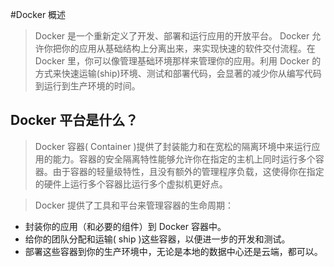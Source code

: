 #Docker 概述

>Docker 是一个重新定义了开发、部署和运行应用的开放平台。 Docker 允许你把你的应用从基础结构上分离出来，来实现快速的软件交付流程。在 Docker 里，你可以像管理基础环境那样来管理你的应用。利用 Docker 的方式来快速运输(ship)环境、测试和部署代码，会显著的减少你从编写代码到运行到生产环境的时间。

## Docker 平台是什么？

> Docker 容器( Container )提供了封装能力和在宽松的隔离环境中来运行应用的能力。容器的安全隔离特性能够允许你在指定的主机上同时运行多个容器。由于容器的轻量级特性，且没有额外的管理程序负载，这使得你在指定的硬件上运行多个容器比运行多个虚拟机更好点。

> Docker 提供了工具和平台来管理容器的生命周期：

- 封装你的应用（和必要的组件）到 Docker 容器中。
- 给你的团队分配和运输( ship )这些容器，以便进一步的开发和测试。
- 部署这些容器到你的生产环境中，无论是本地的数据中心还是云端，都可以。